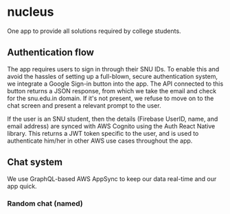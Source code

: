 # nucleus
One app to provide all solutions required by college students.  

## Authentication flow

The app requires users to sign in through their SNU IDs. To enable this and avoid the hassles of setting up a full-blown, secure authentication system, we integrate a Google Sign-in button into the app. The API connected to this button returns a JSON response, from which we take the email and check for the snu.edu.in domain. If it's not present, we refuse to move on to the chat screen and present a relevant prompt to the user. 

If the user is an SNU student, then the details (Firebase UserID, name, and email address) are synced with AWS Cognito using the Auth React Native library. This returns a JWT token specific to the user, and is used to authenticate him/her in other AWS use cases throughout the app. 

## Chat system

We use GraphQL-based AWS AppSync to keep our data real-time and our app quick. 

### Random chat (named)

